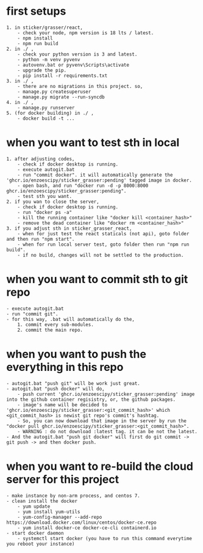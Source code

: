 # first setups
    1. in sticker/grasser/react, 
        - check your node, npm version is 18 lts / latest.
        - npm install
        - npm run build
    2. in ./ ,
        - check your python version is 3 and latest.
        - python -m venv pyvenv
        - autovenv.bat or pyvenv\Scripts\activate
        - upgrade the pip.
        - pip install -r requirements.txt
    3. in ./ , 
        - there are no migrations in this project. so,
        - manage.py createsuperuser
        - manage.py migrate --run-syncdb
    4. in ./ ,
        - manage.py runserver
    5. (for docker building) in ./ ,
        - docker build -t ...
 

# when you want to test sth in local
    1. after adjusting codes, 
        - check if docker desktop is running.
        - execute autogit.bat
        - run "commit docker". it will automatically generate the 'ghcr.io/enzoescipy/sticker_grasser:pending' tagged image in docker.
        - open bash, and run "docker run -d -p 8000:8000 ghcr.io/enzoescipy/sticker_grasser:pending".
        - test sth you want.
    2. if you wan to close the server,
        - check if docker desktop is running.
        - run "docker ps -a"
        - kill the running container like "docker kill <container_hash>"
        - remove the dead container like "docker rm <container_hash>"
    3. if you adjust sth in sticker_grasser_react,
        - when for just test the react staticals (not api), goto folder and then run "npm start".
        - when for run local server test, goto folder then run "npm run build".
        - if no build, changes will not be settled to the production.

# when you want to commit sth to git repo
    - execute autogit.bat
    - run "commit git". 
    - for this way, .bat will automatically do the,
        1. commit every sub-modules.
        2. commit the main repo.

# when you want to push the everything in this repo
    - autogit.bat "push git" will be work just great.
    - autogit.bat "push docker" will do,
        - push current 'ghcr.io/enzoescipy/sticker_grasser:pending' image into the github container regisistry, or, the github packages.
        - image's name will be decided to 'ghcr.io/enzoescipy/sticker_grasser:<git_commit_hash>' which <git_commit_hash> is newist git repo's commit's hashtag.
        - So, you can now download that image in the server by run the "docker pull ghcr.io/enzoescipy/sticker_grasser:<git_commit_hash>".
        - WARNING : do not download :latest tag. it can be not the latest.
    - And the autogit.bat "push git docker" will first do git commit -> git push -> and then docker push.

# when you want to re-build the cloud server for this project
    - make instance by non-arm process, and centos 7.
    - clean install the docker
        - yum update
        - yum install yum-utils
        - yum-config-manager --add-repo https://download.docker.com/linux/centos/docker-ce.repo
        - yum install docker-ce docker-ce-cli containerd.io
    - start docker daemon
        - systemctl start docker (you have to run this command everytime you reboot your instance)

